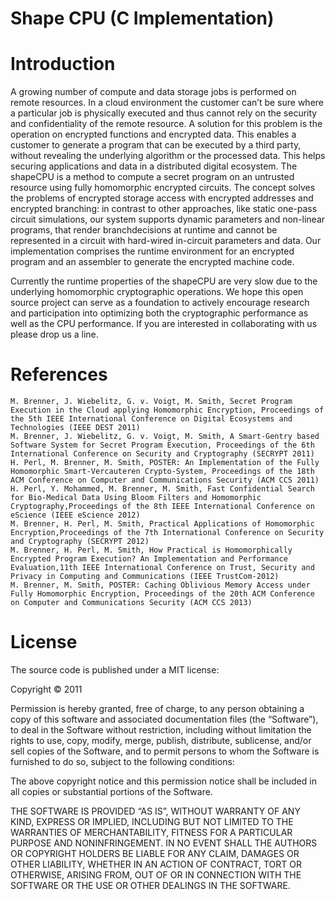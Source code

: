 Shape CPU (C Implementation)
============================

Introduction
============

A growing number of compute and data storage jobs is performed on remote resources. In a cloud environment the customer can’t be sure where a particular job is physically executed and thus cannot rely on the security and confidentiality of the remote resource. A solution for this problem is the operation on encrypted functions and encrypted data. This enables a customer to generate a program that can be executed by a third party, without revealing the underlying algorithm or the processed data. This helps securing applications and data in a distributed digital ecosystem. The shapeCPU is a method to compute a secret program on an untrusted resource using fully homomorphic encrypted circuits. The concept solves the problems of encrypted storage access with encrypted addresses and encrypted branching: in contrast to other approaches, like static one-pass circuit simulations, our system supports dynamic parameters and non-linear programs, that render branchdecisions at runtime and cannot be represented in a circuit with hard-wired in-circuit parameters and data. Our implementation comprises the runtime environment for an encrypted program and an assembler to generate the encrypted machine code.

Currently the runtime properties of the shapeCPU are very slow due to the underlying homomorphic cryptographic operations. We hope this open source project can serve as a foundation to actively encourage research and participation into optimizing both the cryptographic performance as well as the CPU performance. If you are interested in collaborating with us please drop us a line.

References
==========

    M. Brenner, J. Wiebelitz, G. v. Voigt, M. Smith, Secret Program Execution in the Cloud applying Homomorphic Encryption, Proceedings of the 5th IEEE International Conference on Digital Ecosystems and Technologies (IEEE DEST 2011)
    M. Brenner, J. Wiebelitz, G. v. Voigt, M. Smith, A Smart-Gentry based Software System for Secret Program Execution, Proceedings of the 6th International Conference on Security and Cryptography (SECRYPT 2011)
    H. Perl, M. Brenner, M. Smith, POSTER: An Implementation of the Fully Homomorphic Smart-Vercauteren Crypto-System, Proceedings of the 18th ACM Conference on Computer and Communications Security (ACM CCS 2011)
    H. Perl, Y. Mohammed, M. Brenner, M. Smith, Fast Confidential Search for Bio-Medical Data Using Bloom Filters and Homomorphic Cryptography,Proceedings of the 8th IEEE International Conference on eScience (IEEE eScience 2012)
    M. Brenner, H. Perl, M. Smith, Practical Applications of Homomorphic Encryption,Proceedings of the 7th International Conference on Security and Cryptography (SECRYPT 2012)
    M. Brenner, H. Perl, M. Smith, How Practical is Homomorphically Encrypted Program Execution? An Implementation and Performance Evaluation,11th IEEE International Conference on Trust, Security and Privacy in Computing and Communications (IEEE TrustCom-2012)
    M. Brenner, M. Smith, POSTER: Caching Oblivious Memory Access under Fully Homomorphic Encryption, Proceedings of the 20th ACM Conference on Computer and Communications Security (ACM CCS 2013)

License
=======

The source code is published under a MIT license:

Copyright © 2011

Permission is hereby granted, free of charge, to any person obtaining a copy of this software and associated documentation files (the “Software”), to deal in the Software without restriction, including without limitation the rights to use, copy, modify, merge, publish, distribute, sublicense, and/or sell copies of the Software, and to permit persons to whom the Software is furnished to do so, subject to the following conditions:

The above copyright notice and this permission notice shall be included in all copies or substantial portions of the Software.

THE SOFTWARE IS PROVIDED “AS IS”, WITHOUT WARRANTY OF ANY KIND, EXPRESS OR IMPLIED, INCLUDING BUT NOT LIMITED TO THE WARRANTIES OF MERCHANTABILITY, FITNESS FOR A PARTICULAR PURPOSE AND NONINFRINGEMENT. IN NO EVENT SHALL THE AUTHORS OR COPYRIGHT HOLDERS BE LIABLE FOR ANY CLAIM, DAMAGES OR OTHER LIABILITY, WHETHER IN AN ACTION OF CONTRACT, TORT OR OTHERWISE, ARISING FROM, OUT OF OR IN CONNECTION WITH THE SOFTWARE OR THE USE OR OTHER DEALINGS IN THE SOFTWARE.
